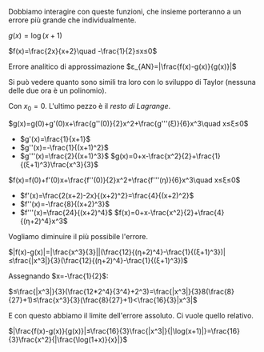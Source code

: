Dobbiamo interagire con queste funzioni, che insieme porteranno a un errore più grande che individualmente.

$g(x)=\log(x+1)$

$f(x)=\frac{2x}{x+2}\quad -\frac{1}{2}≤x≤0$

Errore analitico di approssimazione $ε_{AN}=|\frac{f(x)-g(x)}{g(x)}|$

Si può vedere quanto sono simili tra loro con lo sviluppo di Taylor (nessuna delle due ora è un polinomio).

Con $x_0=0$. L'ultimo pezzo è il *resto di Lagrange*.

$g(x)=g(0)+g'(0)x+\frac{g''(0)}{2}x^2+\frac{g'''(ξ)}{6}x^3\quad x≤ξ≤0$
- $g'(x)=\frac{1}{x+1}$
- $g''(x)=-\frac{1}{(x+1)^2}$
- $g'''(x)=\frac{2}{(x+1)^3}$
$g(x)=0+x-\frac{x^2}{2}+\frac{1}{(ξ+1)^3}\frac{x^3}{3}$

$f(x)=f(0)+f'(0)x+\frac{f''(0)}{2}x^2+\frac{f'''(η)}{6}x^3\quad x≤ξ≤0$
- $f'(x)=\frac{2(x+2)-2x}{(x+2)^2}=\frac{4}{(x+2)^2}$
- $f''(x)=-\frac{8}{(x+2)^3}$
- $f'''(x)=\frac{24}{(x+2)^4}$
$f(x)=0+x-\frac{x^2}{2}+\frac{4}{(η+2)^4}x^3$

Vogliamo diminuire il più possibile l'errore.

$|f(x)-g(x)|=|\frac{x^3}{3}||(\frac{12}{(η+2)^4}-\frac{1}{(ξ+1)^3})|≤\frac{|x^3|}{3}(\frac{12}{(η+2)^4}-\frac{1}{(ξ+1)^3})$

Assegnando $x=-\frac{1}{2}$:

$≤\frac{|x^3|}{3}(\frac{12*2^4}{3^4}+2^3)=\frac{|x^3|}{3}8(\frac{8}{27}+1)≤\frac{x^3}{3}(\frac{8}{27}+1)<\frac{16}{3}|x^3|$

E con questo abbiamo il limite dell'errore assoluto. Ci vuole quello relativo.

$|\frac{f(x)-g(x)}{g(x)}|≤\frac{16}{3}\frac{|x^3|}{|\log(x+1)|}=\frac{16}{3}\frac{x^2}{|\frac{\log(1+x)}{x}|}$
